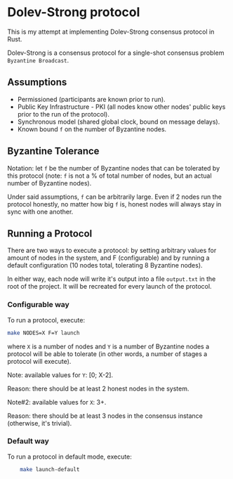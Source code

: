 # Dolev-Strong protocol

This is my attempt at implementing Dolev-Strong consensus protocol in Rust.

Dolev-Strong is a consensus protocol for a single-shot consensus problem `Byzantine Broadcast`.

## Assumptions

* Permissioned (participants are known prior to run).
* Public Key Infrastructure - PKI (all nodes know other nodes' public keys prior to the run of the protocol).
* Synchronous model (shared global clock, bound on message delays).
* Known bound `f` on the number of Byzantine nodes.

## Byzantine Tolerance

Notation: let `f` be the number of Byzantine nodes that can be tolerated by this protocol (note: `f` is not a % of total number of nodes, but an actual number of Byzantine nodes).

Under said assumptions, `f` can be arbitrarily large. Even if 2 nodes run the protocol honestly, no matter how big `f` is, honest nodes will always stay in sync with one another.

## Running a Protocol

There are two ways to execute a protocol: by setting arbitrary values for amount of nodes in the system, and F (configurable)
and by running a default configuration (10 nodes total, tolerating 8 Byzantine nodes).

In either way, each node will write it's output into a file `output.txt` in the root of the project.
It will be recreated for every launch of the protocol.

### Configurable way

To run a protocol, execute:

```bash
make NODES=X F=Y launch
```

where `X` is a number of nodes and `Y` is a number of Byzantine nodes a protocol will be able to tolerate
(in other words, a number of stages a protocol will execute).

Note: available values for `Y`: [0; X-2].

Reason: there should be at least 2 honest nodes in the system.

Note#2: available values for `X`: 3+.

Reason: there should be at least 3 nodes in the consensus instance (otherwise, it's trivial).

### Default way

To run a protocol in default mode, execute:

```bash
    make launch-default
```
